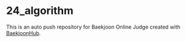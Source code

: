 # 24_algorithm
This is an auto push repository for Baekjoon Online Judge created with [BaekjoonHub](https://github.com/BaekjoonHub/BaekjoonHub).
